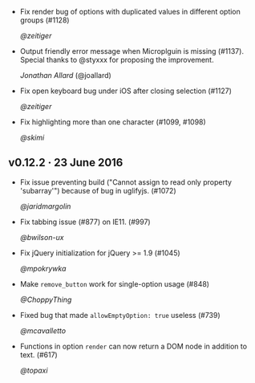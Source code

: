 *  Fix render bug of options with duplicated values in different option groups (#1128)

   *@zeitiger*
   
*  Output friendly error message when Microplguin is missing (#1137).
   Special thanks to @styxxx for proposing the improvement.

   *Jonathan Allard* (@joallard)

*  Fix open keyboard bug under iOS after closing selection (#1127)

   *@zeitiger*

*  Fix highlighting more than one character (#1099, #1098)

   *@skimi*


## v0.12.2 · 23 June 2016
*  Fix issue preventing build ("Cannot assign to read only property
   'subarray'") because of bug in uglifyjs. (#1072)

   *@jaridmargolin*

*  Fix tabbing issue (#877) on IE11. (#997)

   *@bwilson-ux*

*  Fix jQuery initialization for jQuery >= 1.9 (#1045)

   *@mpokrywka*

*  Make `remove_button` work for single-option usage (#848)

   *@ChoppyThing*

*  Fixed bug that made `allowEmptyOption: true` useless (#739)

   *@mcavalletto*

*  Functions in option `render` can now return a DOM node in addition to
   text. (#617)

   *@topaxi*
